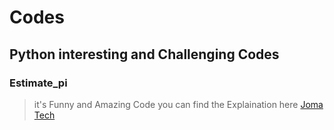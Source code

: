 # Codes
## Python interesting and Challenging Codes


### Estimate_pi

>it's  Funny and Amazing Code you can find the Explaination here [Joma Tech](https://www.youtube.com/watch?v=pvimAM_SLic&list=WL&index=7)
